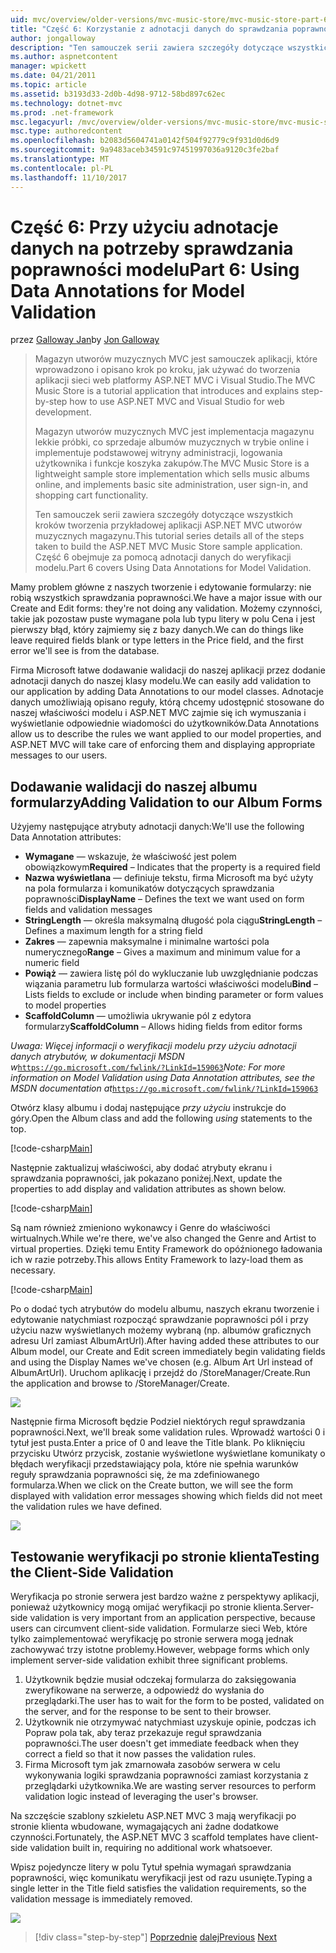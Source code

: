 ```yaml
---
uid: mvc/overview/older-versions/mvc-music-store/mvc-music-store-part-6
title: "Część 6: Korzystanie z adnotacji danych do sprawdzania poprawności modelu | Dokumentacja firmy Microsoft"
author: jongalloway
description: "Ten samouczek serii zawiera szczegóły dotyczące wszystkich kroków tworzenia przykładowej aplikacji ASP.NET MVC utworów muzycznych magazynu. Część 6 obejmuje za pomocą adnotacji danych dla modelu V..."
ms.author: aspnetcontent
manager: wpickett
ms.date: 04/21/2011
ms.topic: article
ms.assetid: b3193d33-2d0b-4d98-9712-58bd897c62ec
ms.technology: dotnet-mvc
ms.prod: .net-framework
msc.legacyurl: /mvc/overview/older-versions/mvc-music-store/mvc-music-store-part-6
msc.type: authoredcontent
ms.openlocfilehash: b2083d5604741a0142f504f92779c9f931d0d6d9
ms.sourcegitcommit: 9a9483aceb34591c97451997036a9120c3fe2baf
ms.translationtype: MT
ms.contentlocale: pl-PL
ms.lasthandoff: 11/10/2017
---
```

<a name="part-6-using-data-annotations-for-model-validation"></a><span data-ttu-id="915ba-104">Część 6: Przy użyciu adnotacje danych na potrzeby sprawdzania poprawności modelu</span><span class="sxs-lookup"><span data-stu-id="915ba-104">Part 6: Using Data Annotations for Model Validation</span></span>
====================
<span data-ttu-id="915ba-105">przez [Galloway Jan](https://github.com/jongalloway)</span><span class="sxs-lookup"><span data-stu-id="915ba-105">by [Jon Galloway](https://github.com/jongalloway)</span></span>

> <span data-ttu-id="915ba-106">Magazyn utworów muzycznych MVC jest samouczek aplikacji, które wprowadzono i opisano krok po kroku, jak używać do tworzenia aplikacji sieci web platformy ASP.NET MVC i Visual Studio.</span><span class="sxs-lookup"><span data-stu-id="915ba-106">The MVC Music Store is a tutorial application that introduces and explains step-by-step how to use ASP.NET MVC and Visual Studio for web development.</span></span>  
>   
> <span data-ttu-id="915ba-107">Magazyn utworów muzycznych MVC jest implementacja magazynu lekkie próbki, co sprzedaje albumów muzycznych w trybie online i implementuje podstawowej witryny administracji, logowania użytkownika i funkcje koszyka zakupów.</span><span class="sxs-lookup"><span data-stu-id="915ba-107">The MVC Music Store is a lightweight sample store implementation which sells music albums online, and implements basic site administration, user sign-in, and shopping cart functionality.</span></span>  
>   
> <span data-ttu-id="915ba-108">Ten samouczek serii zawiera szczegóły dotyczące wszystkich kroków tworzenia przykładowej aplikacji ASP.NET MVC utworów muzycznych magazynu.</span><span class="sxs-lookup"><span data-stu-id="915ba-108">This tutorial series details all of the steps taken to build the ASP.NET MVC Music Store sample application.</span></span> <span data-ttu-id="915ba-109">Część 6 obejmuje za pomocą adnotacji danych do weryfikacji modelu.</span><span class="sxs-lookup"><span data-stu-id="915ba-109">Part 6 covers Using Data Annotations for Model Validation.</span></span>


<span data-ttu-id="915ba-110">Mamy problem główne z naszych tworzenie i edytowanie formularzy: nie robią wszystkich sprawdzania poprawności.</span><span class="sxs-lookup"><span data-stu-id="915ba-110">We have a major issue with our Create and Edit forms: they're not doing any validation.</span></span> <span data-ttu-id="915ba-111">Możemy czynności, takie jak pozostaw puste wymagane pola lub typu litery w polu Cena i jest pierwszy błąd, który zajmiemy się z bazy danych.</span><span class="sxs-lookup"><span data-stu-id="915ba-111">We can do things like leave required fields blank or type letters in the Price field, and the first error we'll see is from the database.</span></span>

<span data-ttu-id="915ba-112">Firma Microsoft łatwe dodawanie walidacji do naszej aplikacji przez dodanie adnotacji danych do naszej klasy modelu.</span><span class="sxs-lookup"><span data-stu-id="915ba-112">We can easily add validation to our application by adding Data Annotations to our model classes.</span></span> <span data-ttu-id="915ba-113">Adnotacje danych umożliwiają opisano reguły, którą chcemy udostępnić stosowane do naszej właściwości modelu i ASP.NET MVC zajmie się ich wymuszania i wyświetlanie odpowiednie wiadomości do użytkowników.</span><span class="sxs-lookup"><span data-stu-id="915ba-113">Data Annotations allow us to describe the rules we want applied to our model properties, and ASP.NET MVC will take care of enforcing them and displaying appropriate messages to our users.</span></span>

## <a name="adding-validation-to-our-album-forms"></a><span data-ttu-id="915ba-114">Dodawanie walidacji do naszej albumu formularzy</span><span class="sxs-lookup"><span data-stu-id="915ba-114">Adding Validation to our Album Forms</span></span>

<span data-ttu-id="915ba-115">Użyjemy następujące atrybuty adnotacji danych:</span><span class="sxs-lookup"><span data-stu-id="915ba-115">We'll use the following Data Annotation attributes:</span></span>

- <span data-ttu-id="915ba-116">**Wymagane** — wskazuje, że właściwość jest polem obowiązkowym</span><span class="sxs-lookup"><span data-stu-id="915ba-116">**Required** – Indicates that the property is a required field</span></span>
- <span data-ttu-id="915ba-117">**Nazwa wyświetlana** — definiuje tekstu, firma Microsoft ma być użyty na pola formularza i komunikatów dotyczących sprawdzania poprawności</span><span class="sxs-lookup"><span data-stu-id="915ba-117">**DisplayName** – Defines the text we want used on form fields and validation messages</span></span>
- <span data-ttu-id="915ba-118">**StringLength** — określa maksymalną długość pola ciągu</span><span class="sxs-lookup"><span data-stu-id="915ba-118">**StringLength** – Defines a maximum length for a string field</span></span>
- <span data-ttu-id="915ba-119">**Zakres** — zapewnia maksymalne i minimalne wartości pola numerycznego</span><span class="sxs-lookup"><span data-stu-id="915ba-119">**Range** – Gives a maximum and minimum value for a numeric field</span></span>
- <span data-ttu-id="915ba-120">**Powiąż** — zawiera listę pól do wykluczanie lub uwzględnianie podczas wiązania parametru lub formularza wartości właściwości modelu</span><span class="sxs-lookup"><span data-stu-id="915ba-120">**Bind** – Lists fields to exclude or include when binding parameter or form values to model properties</span></span>
- <span data-ttu-id="915ba-121">**ScaffoldColumn** — umożliwia ukrywanie pól z edytora formularzy</span><span class="sxs-lookup"><span data-stu-id="915ba-121">**ScaffoldColumn** – Allows hiding fields from editor forms</span></span>

<span data-ttu-id="915ba-122">*Uwaga: Więcej informacji o weryfikacji modelu przy użyciu adnotacji danych atrybutów, w dokumentacji MSDN w*[`https://go.microsoft.com/fwlink/?LinkId=159063`](https://go.microsoft.com/fwlink/?LinkId=159063)</span><span class="sxs-lookup"><span data-stu-id="915ba-122">*Note: For more information on Model Validation using Data Annotation attributes, see the MSDN documentation at*[`https://go.microsoft.com/fwlink/?LinkId=159063`](https://go.microsoft.com/fwlink/?LinkId=159063)</span></span>

<span data-ttu-id="915ba-123">Otwórz klasy albumu i dodaj następujące *przy użyciu* instrukcje do góry.</span><span class="sxs-lookup"><span data-stu-id="915ba-123">Open the Album class and add the following *using* statements to the top.</span></span>

[!code-csharp[Main](mvc-music-store-part-6/samples/sample1.cs)]

<span data-ttu-id="915ba-124">Następnie zaktualizuj właściwości, aby dodać atrybuty ekranu i sprawdzania poprawności, jak pokazano poniżej.</span><span class="sxs-lookup"><span data-stu-id="915ba-124">Next, update the properties to add display and validation attributes as shown below.</span></span>

[!code-csharp[Main](mvc-music-store-part-6/samples/sample2.cs)]

<span data-ttu-id="915ba-125">Są nam również zmieniono wykonawcy i Genre do właściwości wirtualnych.</span><span class="sxs-lookup"><span data-stu-id="915ba-125">While we're there, we've also changed the Genre and Artist to virtual properties.</span></span> <span data-ttu-id="915ba-126">Dzięki temu Entity Framework do opóźnionego ładowania ich w razie potrzeby.</span><span class="sxs-lookup"><span data-stu-id="915ba-126">This allows Entity Framework to lazy-load them as necessary.</span></span>

[!code-csharp[Main](mvc-music-store-part-6/samples/sample3.cs)]

<span data-ttu-id="915ba-127">Po o dodać tych atrybutów do modelu albumu, naszych ekranu tworzenie i edytowanie natychmiast rozpocząć sprawdzanie poprawności pól i przy użyciu nazw wyświetlanych możemy wybraną (np. albumów graficznych adresu Url zamiast AlbumArtUrl).</span><span class="sxs-lookup"><span data-stu-id="915ba-127">After having added these attributes to our Album model, our Create and Edit screen immediately begin validating fields and using the Display Names we've chosen (e.g. Album Art Url instead of AlbumArtUrl).</span></span> <span data-ttu-id="915ba-128">Uruchom aplikację i przejdź do /StoreManager/Create.</span><span class="sxs-lookup"><span data-stu-id="915ba-128">Run the application and browse to /StoreManager/Create.</span></span>

![](mvc-music-store-part-6/_static/image1.png)

<span data-ttu-id="915ba-129">Następnie firma Microsoft będzie Podziel niektórych reguł sprawdzania poprawności.</span><span class="sxs-lookup"><span data-stu-id="915ba-129">Next, we'll break some validation rules.</span></span> <span data-ttu-id="915ba-130">Wprowadź wartości 0 i tytuł jest pusta.</span><span class="sxs-lookup"><span data-stu-id="915ba-130">Enter a price of 0 and leave the Title blank.</span></span> <span data-ttu-id="915ba-131">Po kliknięciu przycisku Utwórz przycisk, zostanie wyświetlone wyświetlane komunikaty o błędach weryfikacji przedstawiający pola, które nie spełnia warunków reguły sprawdzania poprawności się, że ma zdefiniowanego formularza.</span><span class="sxs-lookup"><span data-stu-id="915ba-131">When we click on the Create button, we will see the form displayed with validation error messages showing which fields did not meet the validation rules we have defined.</span></span>

![](mvc-music-store-part-6/_static/image2.png)

## <a name="testing-the-client-side-validation"></a><span data-ttu-id="915ba-132">Testowanie weryfikacji po stronie klienta</span><span class="sxs-lookup"><span data-stu-id="915ba-132">Testing the Client-Side Validation</span></span>

<span data-ttu-id="915ba-133">Weryfikacja po stronie serwera jest bardzo ważne z perspektywy aplikacji, ponieważ użytkownicy mogą omijać weryfikacji po stronie klienta.</span><span class="sxs-lookup"><span data-stu-id="915ba-133">Server-side validation is very important from an application perspective, because users can circumvent client-side validation.</span></span> <span data-ttu-id="915ba-134">Formularze sieci Web, które tylko zaimplementować weryfikację po stronie serwera mogą jednak zachowywać trzy istotne problemy.</span><span class="sxs-lookup"><span data-stu-id="915ba-134">However, webpage forms which only implement server-side validation exhibit three significant problems.</span></span>

1. <span data-ttu-id="915ba-135">Użytkownik będzie musiał odczekaj formularza do zaksięgowania zweryfikowane na serwerze, a odpowiedź do wysłania do przeglądarki.</span><span class="sxs-lookup"><span data-stu-id="915ba-135">The user has to wait for the form to be posted, validated on the server, and for the response to be sent to their browser.</span></span>
2. <span data-ttu-id="915ba-136">Użytkownik nie otrzymywać natychmiast uzyskuje opinie, podczas ich Popraw pola tak, aby teraz przekazuje reguł sprawdzania poprawności.</span><span class="sxs-lookup"><span data-stu-id="915ba-136">The user doesn't get immediate feedback when they correct a field so that it now passes the validation rules.</span></span>
3. <span data-ttu-id="915ba-137">Firma Microsoft tym jak zmarnowała zasobów serwera w celu wykonywania logiki sprawdzania poprawności zamiast korzystania z przeglądarki użytkownika.</span><span class="sxs-lookup"><span data-stu-id="915ba-137">We are wasting server resources to perform validation logic instead of leveraging the user's browser.</span></span>

<span data-ttu-id="915ba-138">Na szczęście szablony szkieletu ASP.NET MVC 3 mają weryfikacji po stronie klienta wbudowane, wymagających ani żadne dodatkowe czynności.</span><span class="sxs-lookup"><span data-stu-id="915ba-138">Fortunately, the ASP.NET MVC 3 scaffold templates have client-side validation built in, requiring no additional work whatsoever.</span></span>

<span data-ttu-id="915ba-139">Wpisz pojedyncze litery w polu Tytuł spełnia wymagań sprawdzania poprawności, więc komunikatu weryfikacji jest od razu usunięte.</span><span class="sxs-lookup"><span data-stu-id="915ba-139">Typing a single letter in the Title field satisfies the validation requirements, so the validation message is immediately removed.</span></span>

![](mvc-music-store-part-6/_static/image3.png)


>[!div class="step-by-step"]
<span data-ttu-id="915ba-140">[Poprzednie](mvc-music-store-part-5.md)
[dalej](mvc-music-store-part-7.md)</span><span class="sxs-lookup"><span data-stu-id="915ba-140">[Previous](mvc-music-store-part-5.md)
[Next](mvc-music-store-part-7.md)</span></span>
